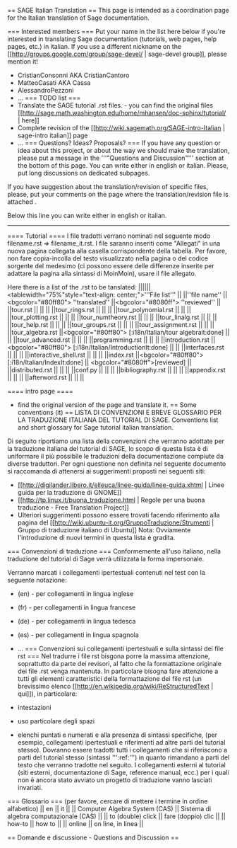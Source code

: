 == SAGE Italian Translation ==
This page is intended as a coordination page for the Italian translation of Sage documentation.

=== Interested members ===
Put your name in the list here below if you're interested in translating Sage documentation (tutorials, web pages, help pages, etc.) in italian. If you use a different nickname on the [[http://groups.google.com/group/sage-devel/ | sage-devel group]], please mention it!

 * CristianConsonni AKA CristianCantoro
 * MatteoCasati AKA Cassa
 * AlessandroPezzoni
 * ...
=== TODO list ===
 * Translate the SAGE tutorial .rst files. - you can find the original files [[http://sage.math.washington.edu/home/mhansen/doc-sphinx/tutorial/ | here]]
 * Complete revision of the [[http://wiki.sagemath.org/SAGE-intro-Italian | sage-intro italian]] page
 * ...
=== Questions? Ideas? Proposals? ===
If you have any question or idea about this project, or about the way we should make the translation, please put a message in the '''"Questions and Discussion"''' section at the bottom of this page. You can write either in english or italian. Please, put long discussions on dedicated subpages.

If you have suggestion about the translation/revision of specific files, please, put your comments on the page where the translation/revision file is attached .

Below this line you can write either in english or italian.

----
==== Tutorial ====
I file tradotti verrano nominati nel seguente modo filename.rst => filename_it.rst. I file saranno inseriti come "Allegati" in una nuova pagina collegata alla casella corrispondente della tabella. Per favore, non fare copia-incolla del testo visualizzato nella pagina o del codice sorgente del medesimo (ci possono essere delle differenze inserite per adattare la pagina alla sintassi di MoinMoin), usare il file allegato.

Here there is a list of the .rst to be tanslated:
||||||<tablewidth="75%"style="text-align: center;">'''File list''' ||
||''file name'' ||<bgcolor="#80ff80"> ''translated'' ||<bgcolor="#8080ff"> ''reviewed'' ||
||tour.rst || || ||
||tour_rings.rst || || ||
||tour_polynomial.rst || || ||
||tour_plotting.rst || || ||
||tour_numtheory.rst || || ||
||tour_linalg.rst || || ||
||tour_help.rst || || ||
||tour_groups.rst || || ||
||tour_assignment.rst || || ||
||tour_algebra.rst ||<bgcolor="#80ff80"> [:i18n/Italian/tour algebrait:done] || ||
||tour_advanced.rst || || ||
||programming.rst || || ||
||introduction.rst ||<bgcolor="#80ff80"> [:i18n/Italian/IntroductionIt:done] || ||
||interfaces.rst || || ||
||interactive_shell.rst || || ||
||index.rst ||<bgcolor="#80ff80"> [:i18n/Italian/IndexIt:done] || <bgcolor="#8080ff">[reviewed] ||
||distributed.rst || || ||
||conf.py || || ||
||bibliography.rst || || ||
||appendix.rst || || ||
||afterword.rst || || ||


==== intro page ====
 * find the original version of the page and translate it.
== Some conventions (it) ==
LISTA DI CONVENZIONI E BREVE GLOSSARIO PER LA TRADUZIONE ITALIANA DEL TUTORIAL DI SAGE. Conventions list and short glossary for Sage tutorial italian translation.

Di seguito riportiamo una lista della convenzioni che verranno adottate per la traduzione italiana del tutorial di SAGE, lo scopo di questa lista è di uniformare il più possibile le traduzioni della documentazione compiute da diverse traduttori. Per ogni questione non definita nel seguente documento si raccomanda di attenersi ai suggerimenti proposti nei seguenti siti:

 * [[http://digilander.libero.it/elleuca/linee-guida/linee-guida.xhtml | Linee guida per la traduzione di GNOME]]
 * [[http://tp.linux.it/buona_traduzione.html | Regole per una buona traduzione - Free Translation Project]]
 * Ulteriori suggerimenti possono essere trovati facendo riferimento alla pagina del [[http://wiki.ubuntu-it.org/GruppoTraduzione/Strumenti | Gruppo di traduzione italiano di Ubuntu]]
Nota: Ovviamente l'introduzione di nuovi termini in questa lista è gradita.

=== Convenzioni di traduzione ===
Conformemente all'uso italiano, nella traduzione del tutorial di Sage verrà utilizzata la forma impersonale.

Verranno marcati i collegamenti ipertestuali contenuti nel test con la seguente notazione:

 * (en) - per collegamenti in lingua inglese
 * (fr) - per collegamenti in lingua francese
 * (de) - per collegamenti in lingua tedesca
 * (es) - per collegamenti in lingua spagnola
 * ...
=== Convenzioni sui collegamenti ipertestuali e sulla sintassi dei file rst ===
Nel tradurre i file rst bisgona porre la massima attenzione, soprattutto da parte dei revisori, al fatto che la formattazione originale dei file .rst venga mantenuta. In particolare bisogna fare attenzione a tutti gli elementi caratteristici della formattazione dei file rst (un brevissimo elenco [[http://en.wikipedia.org/wiki/ReStructuredText | qui]]), in particolare:

 * intestazioni
 * uso particolare degli spazi
 * elenchi puntati e numerati
e alla presenza di sintassi specifiche, (per esempio, collegamenti ipertestuali e riferimenti ad altre parti del tutorial stesso). Dovranno essere tradotti tutti i collegamenti che si riferiscono a parti del tutorial stesso (sintassi ''':ref:''') in quanto rimandano a parti del testo che verranno tradotte nel seguito.  I collegamenti esterni al tutorial (siti esterni, documentazione di Sage, reference manual, ecc.) per i quali non è ancora stato avviato un progetto di traduzione vanno lasciati invariati.

=== Glossario ===
(per favore, cercare di mettere i termine in ordine alfabetico)
|| en || it ||
|| Computer Algebra System (CAS) || Sistema di algebra computazionale (CAS) ||
|| to (double) click || fare (doppio) clic ||
|| how-to || how to ||
|| online || on line, in linea ||


== Domande e discussione - Questions and Discussion ==
